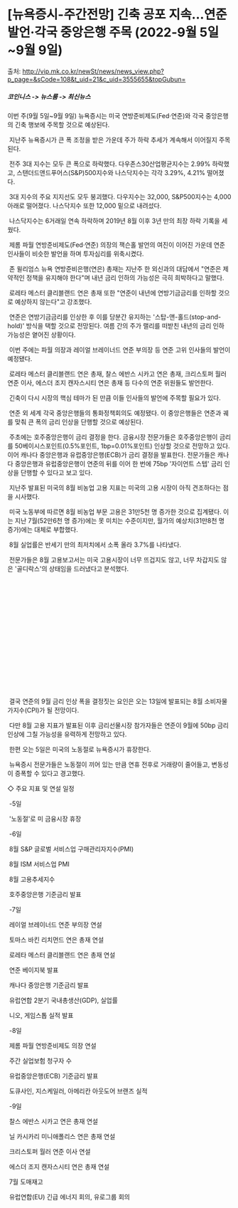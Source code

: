 # [뉴욕증시-주간전망] 긴축 공포 지속…연준 발언·각국 중앙은행 주목 (2022-9월 5일~9월 9일)

출처: http://vip.mk.co.kr/newSt/news/news_view.php?p_page=&sCode=108&t_uid=21&c_uid=3555655&topGubun=

##### 코인니스 -> 뉴스룸 -> 최신뉴스



이번 주(9월 5일~9월 9일) 뉴욕증시는 미국 연방준비제도(Fed·연준)와 각국 중앙은행의 긴축 행보에 주목할 것으로 예상된다.

​    지난주 뉴욕증시가 큰 폭 조정을 받은 가운데 주가 하락 추세가 계속해서 이어질지 주목된다.

​    전주 3대 지수는 모두 큰 폭으로 하락했다. 다우존스30산업평균지수는 2.99% 하락했고, 스탠더드앤드푸어스(S&P)500지수와 나스닥지수는 각각 3.29%, 4.21% 떨어졌다.



​    3대 지수의 주요 지지선도 모두 붕괴했다. 다우지수는 32,000, S&P500지수는 4,000 아래로 떨어졌다. 나스닥지수 또한 12,000 밑으로 내려섰다.

​    나스닥지수는 6거래일 연속 하락하며 2019년 8월 이후 3년 만의 최장 하락 기록을 세웠다.

​    제롬 파월 연방준비제도(Fed·연준) 의장의 잭슨홀 발언의 여진이 이어진 가운데 연준 인사들이 비슷한 발언을 하며 투자심리를 위축시켰다.

​    존 윌리엄스 뉴욕 연방준비은행(연은) 총재는 지난주 한 외신과의 대담에서 "연준은 제약적인 정책을 유지해야 한다"며 내년 금리 인하의 가능성은 극히 희박하다고 말했다.

​    로레타 메스터 클리블랜드 연은 총재 또한 "연준이 내년에 연방기금금리를 인하할 것으로 예상하지 않는다"고 강조했다.

​    연준은 연방기금금리를 인상한 후 이를 당분간 유지하는 '스탑-앤-홀드(stop-and-hold)' 방식을 택할 것으로 전망된다. 여름 간의 주가 랠리를 떠받친 내년의 금리 인하 가능성은 옅어진 상황이다.

​    이번 주에는 파월 의장과 레이얼 브레이너드 연준 부의장 등 연준 고위 인사들의 발언이 예정됐다.

​    로레타 메스터 클리블랜드 연은 총재, 찰스 에반스 시카고 연은 총재, 크리스토퍼 월러 연준 이사, 에스더 조지 캔자스시티 연은 총재 등 다수의 연준 위원들도 발언한다.

​    긴축이 다시 시장의 핵심 테마가 된 만큼 이들 인사들의 발언에 주목할 필요가 있다.

​    연준 외 세계 각국 중앙은행들의 통화정책회의도 예정됐다. 이 중앙은행들은 연준과 궤를 맞춰 큰 폭의 금리 인상을 단행할 것으로 예상된다.

​    주초에는 호주중앙은행이 금리 결정을 한다. 금융시장 전문가들은 호주중앙은행이 금리를 50베이시스포인트(0.5%포인트,  1bp=0.01%포인트) 인상할 것으로 전망하고 있다. 이어 캐나다 중앙은행과 유럽중앙은행(ECB)가 금리 결정을 발표한다.  전문가들은 캐나다 중앙은행과 유럽중앙은행이 연준의 뒤를 이어 한 번에 75bp '자이언트 스텝' 금리 인상을 단행할 수 있다고  보고 있다.

​    지난주 발표된 미국의 8월 비농업 고용 지표는 미국의 고용 시장이 아직 견조하다는 점을 시사했다.

​    미국 노동부에 따르면 8월 비농업 부문 고용은 31만5천 명 증가한 것으로 집계됐다. 이는 지난 7월(52만6천 명 증가)에는 못 미치는 수준이지만, 월가의 예상치(31만8천 명 증가)에는 대체로 부합했다.

​    8월 실업률은 반세기 만의 최저치에서 소폭 올라 3.7%를 나타냈다.

​    전문가들은 8월 고용보고서는 미국 고용시장이 너무 뜨겁지도 않고, 너무 차갑지도 않은 '골디락스'의 상태임을 드러냈다고 분석했다.

<iframe id="google_ads_iframe_/7450/MK_Website/stock/sub_pages_1" name="google_ads_iframe_/7450/MK_Website/stock/sub_pages_1" title="3rd party ad content" scrolling="no" marginwidth="0" marginheight="0" style="border: 0px none; vertical-align: bottom;" role="region" aria-label="Advertisement" tabindex="0" sandbox="allow-forms allow-popups allow-popups-to-escape-sandbox allow-same-origin allow-scripts allow-top-navigation-by-user-activation" data-google-container-id="2" data-load-complete="true" width="250" height="250" frameborder="0"></iframe>



​    결국 연준의 9월 금리 인상 폭을 결정짓는 요인은 오는 13일에 발표되는 8월 소비자물가지수(CPI)가 될 전망이다.

​    다만 8월 고용 지표가 발표된 이후 금리선물시장 참가자들은 연준이 9월에 50bp 금리 인상에 그칠 가능성을 유력하게 전망하고 있다.

​    한편 오는 5일은 미국의 노동절로 뉴욕증시가 휴장한다.

​    뉴욕증시 전문가들은 노동절이 끼어 있는 만큼 연휴 전후로 거래량이 줄어들고, 변동성이 증폭할 수 있다고 경고했다.


◇ 주요 지표 및 연설 일정

​    -5일

​    '노동절'로 미 금융시장 휴장

​    -6일

​    8월 S&P 글로벌 서비스업 구매관리자지수(PMI)

​    8월 ISM 서비스업 PMI

​    8월 고용추세지수

​    호주중앙은행 기준금리 발표

​    -7일

​    레이얼 브레이너드 연준 부의장 연설

​    토마스 바킨 리치먼드 연은 총재 연설

​    로레타 메스터 클리블랜드 연은 총재 연설

​    연준 베이지북 발표

​    캐나다 중앙은행 기준금리 발표

​    유럽연합 2분기 국내총생산(GDP), 실업률

​    니오, 게임스톱 실적 발표

​    -8일

​    제롬 파월 연방준비제도 의장 연설

​    주간 실업보험 청구자 수

​    유럽중앙은행(ECB) 기준금리 발표

​    도큐사인, 지스케일러, 아메리칸 아웃도어 브랜즈 실적 

​    -9일

​    찰스 에반스 시카고 연은 총재 연설

​    닐 카시카리 미니애폴리스 연은 총재 연설

​    크리스토퍼 월러 연준 이사 연설

​    에스더 조지 캔자스시티 연은 총재 연설

​    7월 도매재고

​    유럽연합(EU) 긴급 에너지 회의, 유로그룹 회의
